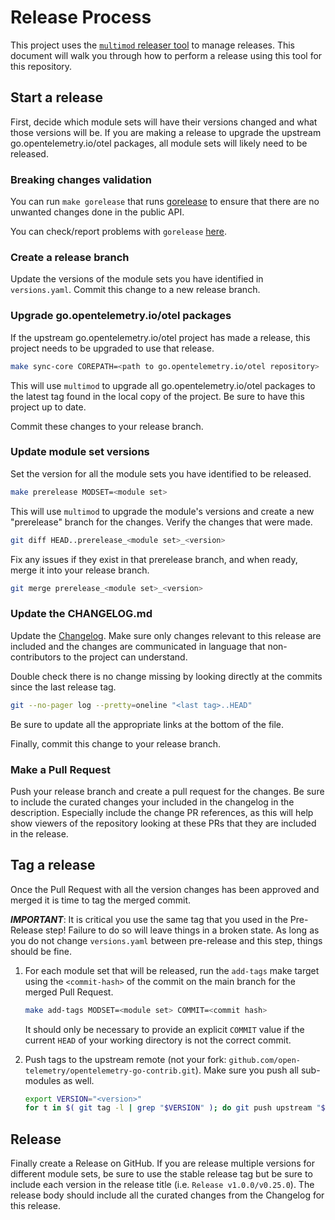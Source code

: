 # Release Process

This project uses the [`multimod` releaser
tool](https://github.com/open-telemetry/opentelemetry-go-build-tools/tree/main/multimod)
to manage releases. This document will walk you through how to perform a
release using this tool for this repository.

## Start a release

First, decide which module sets will have their versions changed and what those
versions will be. If you are making a release to upgrade the upstream
go.opentelemetry.io/otel packages, all module sets will likely need to be
released.

### Breaking changes validation

You can run `make gorelease` that runs [gorelease](https://pkg.go.dev/golang.org/x/exp/cmd/gorelease)
to ensure that there are no unwanted changes done in the public API.

You can check/report problems with `gorelease` [here](golang.org/issues/26420).

### Create a release branch

Update the versions of the module sets you have identified in `versions.yaml`.
Commit this change to a new release branch.

### Upgrade go.opentelemetry.io/otel packages

If the upstream go.opentelemetry.io/otel project has made a release, this
project needs to be upgraded to use that release.

```sh
make sync-core COREPATH=<path to go.opentelemetry.io/otel repository>
```

This will use `multimod` to upgrade all go.opentelemetry.io/otel packages to
the latest tag found in the local copy of the project. Be sure to have this
project up to date.

Commit these changes to your release branch.

### Update module set versions

Set the version for all the module sets you have identified to be released.

```sh
make prerelease MODSET=<module set>
```

This will use `multimod` to upgrade the module's versions and create a new
"prerelease" branch for the changes. Verify the changes that were made.

```sh
git diff HEAD..prerelease_<module set>_<version>
```

Fix any issues if they exist in that prerelease branch, and when ready, merge
it into your release branch.

```sh
git merge prerelease_<module set>_<version>
```

### Update the CHANGELOG.md

Update the [Changelog](./CHANGELOG.md). Make sure only changes relevant to this
release are included and the changes are communicated in language that
non-contributors to the project can understand.

Double check there is no change missing by looking directly at the commits
since the last release tag.

```sh
git --no-pager log --pretty=oneline "<last tag>..HEAD"
```

Be sure to update all the appropriate links at the bottom of the file.

Finally, commit this change to your release branch.

### Make a Pull Request

Push your release branch and create a pull request for the changes. Be sure to
include the curated changes your included in the changelog in the description.
Especially include the change PR references, as this will help show viewers of
the repository looking at these PRs that they are included in the release.

## Tag a release

Once the Pull Request with all the version changes has been approved and merged
it is time to tag the merged commit.

***IMPORTANT***: It is critical you use the same tag that you used in the
Pre-Release step! Failure to do so will leave things in a broken state. As long
as you do not change `versions.yaml` between pre-release and this step, things
should be fine.

1. For each module set that will be released, run the `add-tags` make target
   using the `<commit-hash>` of the commit on the main branch for the merged
   Pull Request.

   ```sh
   make add-tags MODSET=<module set> COMMIT=<commit hash>
   ```

   It should only be necessary to provide an explicit `COMMIT` value if the
   current `HEAD` of your working directory is not the correct commit.

2. Push tags to the upstream remote (not your fork:
   `github.com/open-telemetry/opentelemetry-go-contrib.git`). Make sure you
   push all sub-modules as well.

   ```sh
   export VERSION="<version>"
   for t in $( git tag -l | grep "$VERSION" ); do git push upstream "$t"; done
   ```

## Release

Finally create a Release on GitHub. If you are release multiple versions for
different module sets, be sure to use the stable release tag but be sure to
include each version in the release title (i.e. `Release v1.0.0/v0.25.0`). The
release body should include all the curated changes from the Changelog for this
release.
